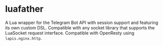 # luafather

A Lua wrapper for the Telegram Bot API with session support and featuring its own custom DSL.
Compatible with any socket library that supports the LuaSocket request interface.
Compatible with OpenResty using `lapis.nginx.http`.
